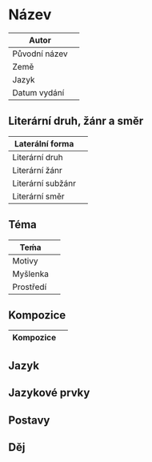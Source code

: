 # Název
| Autor |  |
| ---- | ---- |
| Původní název |  |
| Země |  |
| Jazyk |  |
| Datum vydání |  |

## Literární druh, žánr a směr
| Laterální forma |  |
| ---- | ---- |
| Literární druh |  |
| Literární žánr |  |
| Literární subžánr |  |
| Literární směr |  |

## Téma
| Teḿa |  |
| ---- | ---- |
| Motivy |  |
| Myšlenka |  |
| Prostředí |  |

## Kompozice
| Kompozice |  |
| ---- | ---- |


## Jazyk


## Jazykové prvky


## Postavy


## Děj
